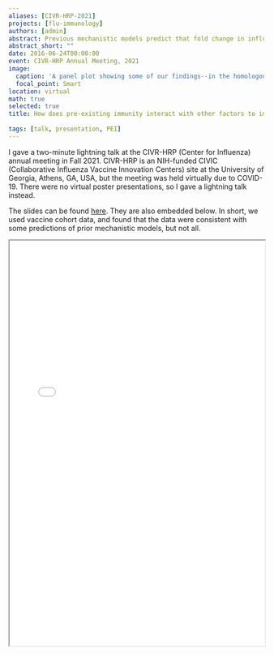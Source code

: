```yaml
---
aliases: [CIVR-HRP-2021]
projects: [flu-immunology]
authors: [admin]
abstract: Previous mechanistic models predict that fold change in influenza antibody level should have a negative linear relationship with pre-vaccination titer on a log-log scale. Models also predict that higher vaccine doses should have a higher intercept, but parallel slopes. Using vaccine cohort data, we found that the first conclusion was true, but the latter was not always true. Now we are working to understand in which cases the model deviates from expected predictions.
abstract_short: ""
date: 2016-06-24T00:00:00
event: CIVR-HRP Annual Meeting, 2021
image:
  caption: 'A panel plot showing some of our findings--in the homologous case, we saw what we expected, but there are differences in vaccine dose and age that were not included in previous predictions. Additionally, the heterologous case needs further exploration.'
  focal_point: Smart
location: virtual
math: true
selected: true
title: How does pre-existing immunity interact with other factors to impact influenza vaccine responses?
  
tags: [talk, presentation, PEI]
---
```


I gave a two-minute lightning talk at the CIVR-HRP (Center for Influenza) annual meeting in Fall 2021. CIVR-HRP is an NIH-funded CIVIC (Collaborative Influenza Vaccine Innovation Centers) site at the University of Georgia, Athens, GA, USA, but the meeting was held virtually due to COVID-19. There were no virtual poster presentations, so I gave a lightning talk instead.

The slides can be found [here](/posters/Billings-CIVR-Presentation.pdf). They are also embedded below. In short, we used vaccine cohort data, and found that the data were consistent with some predictions of prior mechanistic models, but not all.

<iframe src="/posters/Billings-CIVR-Presentation.pdf" width="100%" height="800">
</iframe>